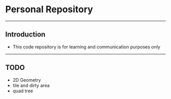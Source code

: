 # Personal Repository

***

## Introduction

+ This code repository is for learning and communication purposes only

***

## TODO

+ 2D Geometry
+ tile and dirty area
+ quad tree